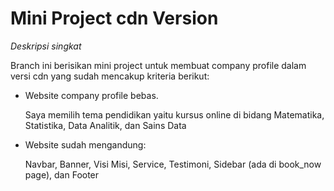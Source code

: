 # Mini Project cdn Version

_Deskripsi singkat_

Branch ini berisikan mini project untuk membuat company profile dalam versi cdn yang sudah mencakup kriteria berikut:

* Website company profile bebas.

  Saya memilih tema pendidikan yaitu kursus online di bidang Matematika, Statistika, Data Analitik, dan Sains Data

* Website sudah mengandung:

  Navbar, Banner, Visi Misi, Service, Testimoni, Sidebar (ada di book_now page), dan Footer
